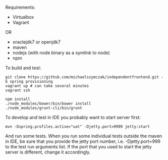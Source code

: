 Requirements:

- Virtualbox
- Vagrant

OR

- oraclejdk7 or openjdk7
- maven
- nodejs (with node binary as a symlink to node) 
- npm

To build and test:

    git clone https://github.com/michaelszymczak/independentfrontend.git -b spring provisioning
    vagrant up # can take several minutes
    vagrant ssh
    
    npm install
    ./node_modules/bower/bin/bower install
    ./node_modules/grunt-cli/bin/grunt
    
    
To develop and test in IDE you probably want to start server first:

    mvn -Dspring.profiles.active="uat" -Djetty.port=9999 jetty:start

And run some tests. When you run some individual tests outside the maven in IDE,
be sure that you provide the jetty port number, i.e. -Djetty.port=999 to the test run arguments list.
If the port that you used to start the jetty server is different, change it accordingly.